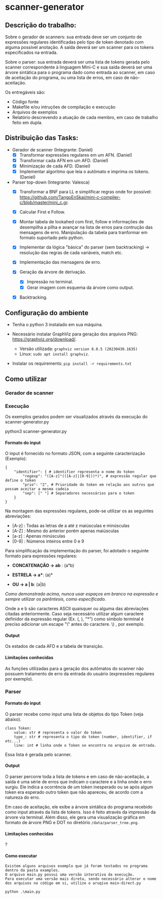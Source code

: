# scanner-generator

## Descrição do trabalho:
Sobre o gerador de scanners: sua entrada deve ser um conjunto de expressões regulares identificadas pelo tipo de token denotado com alguma possível anotação. A saída deverá ser um scanner para os tokens especificados na entrada.

Sobre o parser: sua entrada deverá ser uma lista de tokens gerada pelo scanner correspondente à linguagem Mini-C e sua saída deverá ser uma árvore sintática para o programa dado como entrada ao scanner, em caso de aceitação do programa, ou uma lista de erros, em caso de não-aceitação.

Os entregáveis são:
- Código fonte
- Makefile e/ou intruções de compilação e execução
- Arquivos de exemplos
- Relatório descrevendo a atuação de cada membro, em caso de trabalho feito em dupla.

## Distribuição das Tasks:

- Gerador de scanner (Integrante: Daniel)
    - [x] Transformar expressões regulares em um AFN. (Daniel)
    - [x] Transformar cada AFN em um AFD. (Daniel)
    - [x] Minimização de cada AFD. (Daniel)
    - [x] Implementar algoritmo que leia o autômato e imprima os tokens. (Daniel)
- Parser top-down (Integrante: Valesca)
    - [x] Transformar a BNF para LL e simplificar regras onde for possível: https://github.com/TangoEnSkai/mini-c-compiler-c/blob/master/mini_c.gr.
    - [x] Calcular First e Follow.
    - [x] Montar tabela de lookahed com first, follow e informações de desempilha a pilha e avançar na lista de erros para contrução das mensagens de erro. Manipulação da tabela para tranformar em formato suportado pelo python.

    - [x] Implementar da lógica "básica" do parser (sem backtracking) -> resolução das regras de cada variáveis, match etc.
    - [x] Implementação das mensagens de erro.
    - [x] Geração da árvore de derivação.
        - [x] Impressão no terminal.
        - [x] Gerar imagem com esquema da árvore como output.
    - [x] Backtracking.

## Configuração do ambiente

- Tenha o python 3 instalado em sua máquina. 

- Necessário instalar GraphViz para geração dos arquivos PNG: https://graphviz.org/download/.
    - Versão utilizada: ```graphviz version 8.0.5 (20230430.1635)```
    - Linux: ```sudo apt install graphviz```.


- Instalar os requirements: ```pip install -r requirements.txt```

## Como utilizar

### Gerador de scanner

### Execução

Os exemplos gerados podem ser visualizados através da execução do scanner-generator.py

python3 scanner-generator.py

#### Formato do input

O input é fornecido no formato JSON, com a seguinte caracterização (Exemplo):

```
{ 
    "identifier": { # identifier representa o nome do token
        "regexp": "([A-z]°(([A-z]|[0-9]))*)", # expressão regular que define o token
        "prio": "2", # Prioridade do token em relação aos outros que possam aceitar a mesma cadeia
        "sep": [" "] # Separadores necessários para o token
    }
}
```

Na montagem das expressões regulares, pode-se utilizar os as seguintes abreviações:

- [A-z] : Todas as letras de a até z maiúsculas e minúsculas
- [A-Z] : Mesmo do anterior porém apenas maiúsculas
- [a-z] : Apenas minúsculas
- [0-9] : Números inteiros entre 0 e 9

Para simplificação da implementação do parser, foi adotado o seguinte formato para expressões regulares:

- **CONCATENAÇÃO -> ab** : (a°b)

- **ESTRELA -> a\***: (a)*

- **OU -> a | b**: (a|b)

*Como demonstrado acima, nunca usar espaços em branco na expressão e sempre utilizar os parêntesis, como especificado.*

Onde a e b são caracteres ASCII quaisquer ou alguma das abreviações citadas anteriormente.
Caso seja necessário utilizar algum caractere definidor da expressão regular (Ex. (, ), "*") como símbolo terminal é preciso adicionar um escape "\\" antes do caractere. \\) , por exemplo.

#### Output

Os estados de cada AFD e a tabela de transição.

#### Limitações conhecidas

As funções utilizadas para a geração dos autômatos do scanner não possuem tratamento de erro da entrada do usuário (expressões regulares por exemplo).

### Parser

#### Formato do input

O parser recebe como input uma lista de objetos do tipo Token (veja abaixo). 

```
class Token:
    value: str # representa o valor do token
    type_: str # representa o tipo do token (number, identifier, if etc...)
    line: int # linha onde o Token se encontra no arquivo de entrada.
```

Essa lista é gerada pelo scanner.

#### Output 

O parser percorre toda a lista de tokens e em caso de não-aceitação, a saída é uma série de erros que indicam o caractere e a linha onde o erro surgiu. Ele indica a ocorrência de um token inesperado ou se após algum token era esperado outro token que não apareceu, de acordo com a natureza do erro.

Em caso de aceitação, ele exibe a árvore sintática do programa recebido como input através da lista de tokens. Isso é feito através da impressão da árvore via terminal. Além disso, ele gera uma visualização gráfica em formato de árvore PNG e DOT no diretório ```/data/parser_tree.png```.

#### Limitações conhecidas

?

#### Como executar

```
Existem alguns arquivos exemplo que já foram testados no programa dentro da pasta examples.
O arquivo main.py possui uma versão interativa da execução.
Para executar uma versão mais direta, sendo necessário alterar o nome dos arquivos no código em si, utilize o aruqivo main-direct.py

python .\main.py
```
